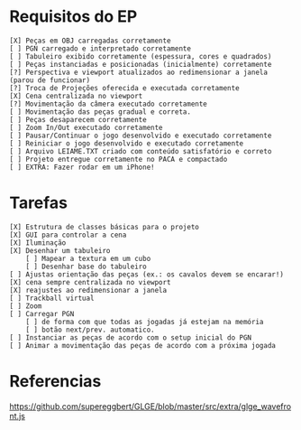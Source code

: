 # Requisitos do EP

    [X] Peças em OBJ carregadas corretamente
    [ ] PGN carregado e interpretado corretamente
    [ ] Tabuleiro exibido corretamente (espessura, cores e quadrados)
    [ ] Peças instanciadas e posicionadas (inicialmente) corretamente
    [?] Perspectiva e viewport atualizados ao redimensionar a janela (parou de funcionar)
    [?] Troca de Projeções oferecida e executada corretamente
    [X] Cena centralizada no viewport
    [?] Movimentação da câmera executado corretamente
    [ ] Movimentação das peças gradual e correta.
    [ ] Peças desaparecem corretamente
    [ ] Zoom In/Out executado corretamente
    [ ] Pausar/Continuar o jogo desenvolvido e executado corretamente
    [ ] Reiniciar o jogo desenvolvido e executado corretamente
    [ ] Arquivo LEIAME.TXT criado com conteúdo satisfatório e correto
    [ ] Projeto entregue corretamente no PACA e compactado
    [ ] EXTRA: Fazer rodar em um iPhone!

# Tarefas

    [X] Estrutura de classes básicas para o projeto
    [X] GUI para controlar a cena
    [X] Iluminação
    [X] Desenhar um tabuleiro
        [ ] Mapear a textura em um cubo
        [ ] Desenhar base do tabuleiro
    [ ] Ajustas orientação das peças (ex.: os cavalos devem se encarar!)
    [X] cena sempre centralizada no viewport
    [X] reajustes ao redimensionar a janela
    [ ] Trackball virtual
    [ ] Zoom
    [ ] Carregar PGN
        [ ] de forma com que todas as jogadas já estejam na memória
        [ ] botão next/prev. automatico.
    [ ] Instanciar as peças de acordo com o setup inicial do PGN
    [ ] Animar a movimentação das peças de acordo com a próxima jogada

# Referencias

https://github.com/supereggbert/GLGE/blob/master/src/extra/glge_wavefront.js
